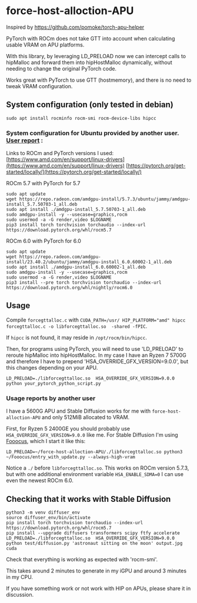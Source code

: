 # force-host-alloction-APU
Inspired by https://github.com/pomoke/torch-apu-helper

PyTorch with ROCm does not take GTT into account when calculating usable VRAM on APU platforms.

With this library, by leveraging LD_PRELOAD now we can intercept calls to hipMalloc and forward them into hipHostMalloc dynamically, without needing to change the original PyTorch code.

Works great with PyTorch to use GTT (hostmemory),  and there is no need to tweak VRAM configuration.

## System configuration (only tested in debian)

```sudo apt install rocminfo rocm-smi rocm-device-libs hipcc```

### System configuration for Ubuntu provided by another user. [User report](https://github.com/segurac/force-host-alloction-APU/issues/1#issuecomment-2013727581) :

Links to ROCm and PyTorch versions I used:
[https://www.amd.com/en/support/linux-drivers](https://www.amd.com/en/support/linux-drivers)
[https://pytorch.org/get-started/locally/](https://pytorch.org/get-started/locally/)

ROCm 5.7 with PyTorch for 5.7
```
sudo apt update
wget https://repo.radeon.com/amdgpu-install/5.7.3/ubuntu/jammy/amdgpu-install_5.7.50703-1_all.deb
sudo apt install ./amdgpu-install_5.7.50703-1_all.deb
sudo amdgpu-install -y --usecase=graphics,rocm
sudo usermod -a -G render,video $LOGNAME
pip3 install torch torchvision torchaudio --index-url https://download.pytorch.org/whl/rocm5.7
```
ROCm 6.0 with PyTorch for 6.0
```
sudo apt update
wget https://repo.radeon.com/amdgpu-install/23.40.2/ubuntu/jammy/amdgpu-install_6.0.60002-1_all.deb
sudo apt install ./amdgpu-install_6.0.60002-1_all.deb
sudo amdgpu-install -y --usecase=graphics,rocm
sudo usermod -a -G render,video $LOGNAME
pip3 install --pre torch torchvision torchaudio --index-url https://download.pytorch.org/whl/nightly/rocm6.0
```



## Usage

Compile `forcegttalloc.c` with `CUDA_PATH=/usr/ HIP_PLATFORM="amd" hipcc forcegttalloc.c -o libforcegttalloc.so  -shared -fPIC`.

If `hipcc` is not found, it may reside in `/opt/rocm/bin/hipcc`.

Then, for programs using PyTorch, you will need to use 'LD_PRELOAD' to reroute hipMalloc into hipHostMalloc. In my case I have an Ryzen 7 5700G and therefore I have to prepend 'HSA_OVERRIDE_GFX_VERSION=9.0.0', but this changes depending on your APU.

```LD_PRELOAD=./libforcegttalloc.so  HSA_OVERRIDE_GFX_VERSION=9.0.0 python your_pytorch_python_script.py```

### Usage reports by another user
I have a 5600G APU and Stable Diffusion works for me with `force-host-alloction-APU` and only 512MiB allocated to VRAM.

First, for Ryzen 5 2400GE you should probably use `HSA_OVERRIDE_GFX_VERSION=9.0.0` like me. For Stable Diffusion I'm using [Fooocus](https://github.com/lllyasviel/Fooocus), which I start it like this:
```
LD_PRELOAD=~/force-host-alloction-APU/./libforcegttalloc.so python3 ~/Fooocus/entry_with_update.py --always-high-vram
```
Notice a `./` before `libforcegttalloc.so`. This works on ROCm version 5.7.3, but with one additional environment variable `HSA_ENABLE_SDMA=0` I can use even the newest ROCm 6.0.

## Checking that it works with Stable Diffusion

```
python3 -m venv diffuser_env
source diffuser_env/bin/activate
pip install torch torchvision torchaudio --index-url https://download.pytorch.org/whl/rocm5.7
pip install --upgrade diffusers transformers scipy ftfy accelerate
LD_PRELOAD=./libforcegttalloc.so  HSA_OVERRIDE_GFX_VERSION=9.0.0 python test/diffusion.py 'astronaut sitting on the moon' output.jpg cuda
```

Check that everything is working as expected with 'rocm-smi'.

This takes around 2 minutes to generate in my iGPU and around 3 minutes in my CPU.

If you have something work or not work with HIP on APUs, please share it in discussion.


